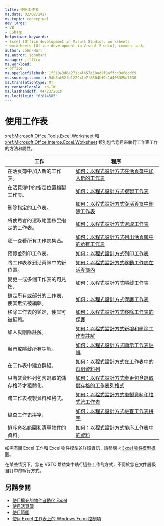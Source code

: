 ```yaml
---
title: 使用工作表
ms.date: 02/02/2017
ms.topic: conceptual
dev_langs:
- VB
- CSharp
helpviewer_keywords:
- Excel [Office development in Visual Studio], worksheets
- worksheets [Office development in Visual Studio], common tasks
author: John-Hart
ms.author: johnhart
manager: jillfra
ms.workload:
- office
ms.openlocfilehash: 1f518a3d6e271c4f457e50ad6f9affcc3afccdf9
ms.sourcegitcommit: 94b3a052fb1229c7e7f8804b09c1d403385c7630
ms.translationtype: MT
ms.contentlocale: zh-TW
ms.lasthandoff: 04/23/2019
ms.locfileid: "62814585"
---
```

# <a name="work-with-worksheets"></a>使用工作表
  <xref:Microsoft.Office.Tools.Excel.Worksheet> 和 <xref:Microsoft.Office.Interop.Excel.Worksheet> 類別包含您用來執行工作表工作的方法和屬性。

|工作|程序|
|----------|---------------|
|在活頁簿中加入新的工作表。|[如何：以程式設計方式在活頁簿中加入新的工作表](../vsto/how-to-programmatically-add-new-worksheets-to-workbooks.md)|
|在活頁簿中的指定位置複製工作表。|[如何：以程式設計方式複製工作表](../vsto/how-to-programmatically-copy-worksheets.md)|
|刪除指定的工作表。|[如何：以程式設計方式從活頁簿中刪除工作表](../vsto/how-to-programmatically-delete-worksheets-from-workbooks.md)|
|將使用者的選取範圍移至指定的工作表。|[如何：以程式設計方式選取工作表](../vsto/how-to-programmatically-select-worksheets.md)|
|逐一查看所有工作表集合。|[如何：以程式設計方式列出活頁簿中的所有工作表](../vsto/how-to-programmatically-list-all-worksheets-in-a-workbook.md)|
|預覽並列印工作表。|[如何：以程式設計方式列印工作表](../vsto/how-to-programmatically-print-worksheets.md)|
|將工作表移到活頁簿中的新位置。|[如何：以程式設計方式移動工作表在活頁簿內](../vsto/how-to-programmatically-move-worksheets-within-workbooks.md)|
|變更一或多個工作表的可見性。|[如何：以程式設計方式隱藏工作表](../vsto/how-to-programmatically-hide-worksheets.md)|
|鎖定所有或部分的工作表，使其無法被編輯。|[如何：以程式設計方式保護工作表](../vsto/how-to-programmatically-protect-worksheets.md)|
|移除工作表的鎖定，使其可被編輯。|[如何：以程式設計方式移除工作表的保護](../vsto/how-to-programmatically-remove-protection-from-worksheets.md)|
|加入與刪除註解。|[如何：以程式設計方式新增和刪除工作表註解](../vsto/how-to-programmatically-add-and-delete-worksheet-comments.md)|
|顯示或隱藏所有註解。|[如何：以程式設計方式顯示工作表註解](../vsto/how-to-programmatically-display-worksheet-comments.md)|
|在工作表中建立群組。|[如何：以程式設計方式在工作表中的群組資料列](../vsto/how-to-programmatically-group-rows-in-a-worksheet.md)|
|只有當資料列包含選取的儲存格時才粗體化。|[如何：以程式設計方式變更包含選取儲存格的工作表列格式](../vsto/how-to-programmatically-change-formatting-in-worksheet-rows-containing-selected-cells.md)|
|跨工作表複製資料和格式。|[如何：以程式設計方式複製資料和格式跨工作表](../vsto/how-to-programmatically-copy-data-and-formatting-across-worksheets.md)|
|檢查工作表拼字。|[如何：以程式設計方式檢查工作表拼字](../vsto/how-to-programmatically-check-spelling-in-worksheets.md)|
|排序命名範圍和清單物件的資料。|[如何：以程式設計方式排序工作表中的資料](../vsto/how-to-programmatically-sort-data-in-worksheets.md)|

 如需有關 Excel 工作和 Excel 物件模型的詳細資訊，請參閱 < [Excel 物件模型概觀](../vsto/excel-object-model-overview.md)。

 在某些情況下，您在 VSTO 增益集中執行這些工作的方式，不同於您在文件層級自訂中的執行方式。

## <a name="see-also"></a>另請參閱
- [使用擴充的物件自動化 Excel](../vsto/automating-excel-by-using-extended-objects.md)
- [使用活頁簿](../vsto/working-with-workbooks.md)
- [使用範圍](../vsto/working-with-ranges.md)
- [使用 Excel 工作表上的 Windows Form 控制項](../vsto/using-windows-forms-controls-on-excel-worksheets.md)
